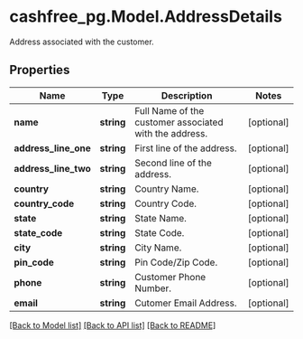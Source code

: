 # cashfree_pg.Model.AddressDetails
Address associated with the customer.

## Properties

Name | Type | Description | Notes
------------ | ------------- | ------------- | -------------
**name** | **string** | Full Name of the customer associated with the address. | [optional] 
**address_line_one** | **string** | First line of the address. | [optional] 
**address_line_two** | **string** | Second line of the address. | [optional] 
**country** | **string** | Country Name. | [optional] 
**country_code** | **string** | Country Code. | [optional] 
**state** | **string** | State Name. | [optional] 
**state_code** | **string** | State Code. | [optional] 
**city** | **string** | City Name. | [optional] 
**pin_code** | **string** | Pin Code/Zip Code. | [optional] 
**phone** | **string** | Customer Phone Number. | [optional] 
**email** | **string** | Cutomer Email Address. | [optional] 

[[Back to Model list]](../README.md#documentation-for-models) [[Back to API list]](../README.md#documentation-for-api-endpoints) [[Back to README]](../README.md)

